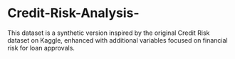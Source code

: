 # Credit-Risk-Analysis-
This dataset is a synthetic version inspired by the original Credit Risk dataset on Kaggle, enhanced with additional variables focused on financial risk for loan approvals.
